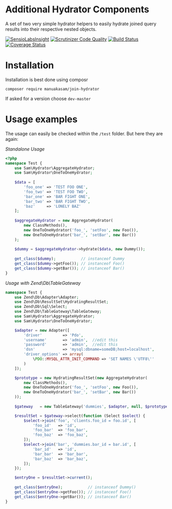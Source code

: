 Additional Hydrator Components
==============================

A set of two very simple hydrator helpers to easily hydrate joined query results into their respective nested objects.

[![SensioLabsInsight](https://insight.sensiolabs.com/projects/6bf71bc6-f69c-4381-9cdc-ee2b223e5a15/mini.png)](https://insight.sensiolabs.com/projects/6bf71bc6-f69c-4381-9cdc-ee2b223e5a15)
[![Scrutinizer Code Quality](https://scrutinizer-ci.com/g/manuakasam/join-hydrator/badges/quality-score.png?b=master)](https://scrutinizer-ci.com/g/manuakasam/join-hydrator/?branch=master)
[![Build Status](https://travis-ci.org/manuakasam/join-hydrator.png?branch=master)](https://travis-ci.org/manuakasam/join-hydrator)
[![Coverage Status](https://coveralls.io/repos/manuakasam/join-hydrator/badge.svg?branch=master)](https://coveralls.io/r/manuakasam/join-hydrator?branch=master)


Installation
============

Installation is best done using composr

```
composer require manuakasam/join-hydrator
```

If asked for a version choose `dev-master`


Usage examples
==============

The usage can easily be checked within the `/test` folder. But here they are again:

*Standalone Usage*

```php
<?php
namespace Test {
    use Sam\Hydrator\AggregateHydrator;
    use Sam\Hydrator\OneToOneHydrator;
    
    $data = [
        'foo_one' => 'TEST FOO ONE',
        'foo_two' => 'TEST FOO TWO',
        'bar_one' => 'BAR FIGHT ONE',
        'bar_two' => 'BAR FIGHT TWO',
        'baz'     => 'LONELY BAZ'
    ];
    
    $aggregateHydrator = new AggregateHydrator(
        new ClassMethods(),
        new OneToOneHydrator('foo_', 'setFoo', new Foo()),
        new OneToOneHydrator('bar_', 'setBar', new Bar())
    );
    
    $dummy = $aggregateHydrator->hydrate($data, new Dummy());
    
    get_class($dummy);           // instanceof Dummy
    get_class($dummy->getFoo()); // instanceof Foo()
    get_class($dummy->getBar()); // instanceof Bar()
}
```

*Usage with Zend\Db\TableGateway*

```php
namespace Test {
    use Zend\Db\Adapter\Adapter;
    use Zend\Db\ResultSet\HydratingResultSet;
    use Zend\Db\Sql\Select;
    use Zend\Db\TableGateway\TableGateway;
    use Sam\Hydrator\AggregateHydrator;
    use Sam\Hydrator\OneToOneHydrator;

    $adapter = new Adapter([
        'driver'         => 'Pdo',
        'username'       => 'admin',  //edit this
        'password'       => 'admin',  //edit this
        'dsn'            => 'mysql:dbname=someDB;host=localhost',
        'driver_options' => array(
            \PDO::MYSQL_ATTR_INIT_COMMAND => 'SET NAMES \'UTF8\''
        )
    ]);

    $prototype = new HydratingResultSet(new AggregateHydrator(
        new ClassMethods(),
        new OneToOneHydrator('foo_', 'setFoo', new Foo()),
        new OneToOneHydrator('bar_', 'setBar', new Bar())
    ));
    
    $gateway   = new TableGateway('dummies', $adapter, null, $prototype);

    $resultSet = $gateway->select(function (Select $select) {
        $select->join('foo', 'clients.foo_id = foo.id', [
            'foo_id'   => 'id',
            'foo_bar'  => 'foo_bar',
            'foo_baz'  => 'foo_baz',
        ]);
        $select->join('bar', 'dummies.bar_id = bar.id', [
            'bar_id'   => 'id',
            'bar_bar'  => 'bar_bar',
            'bar_baz'  => 'bar_baz',
        ]);
    });

    $entryOne = $resultSet->current();
    
    get_class($entryOne);           // instanceof Dummy()
    get_class($entryOne->getFoo()); // instanceof Foo()
    get_class($entryOne->getBar()); // instanceof Bar()
}
```